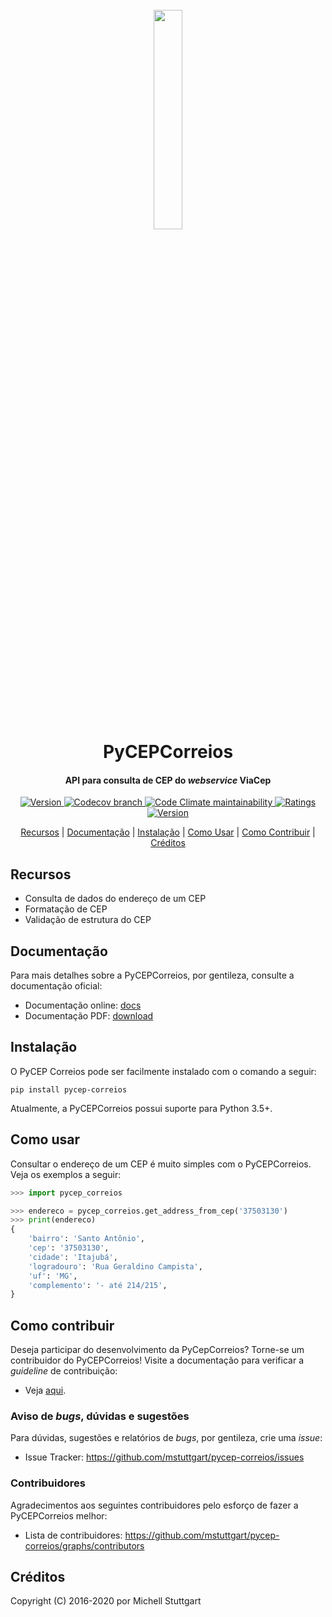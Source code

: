 
<h1 align="center">
  <br>
  <a href="https://pypi.org/project/pycep-correios/">
  <img src="https://raw.githubusercontent.com/mstuttgart/pycep-correios/develop/docs/_static/logo.jpg" width="30%"></a>
  <br>
  PyCEPCorreios
  <br>
</h1>

<h4 align="center">API para consulta de CEP do <i>webservice</i> ViaCep</h4>

<p align="center">
  <a href="https://travis-ci.org/mstuttgart/pycep-correios">
    <img src="https://img.shields.io/travis/mstuttgart/pycep-correios/develop.svg?style=flat-square" alt="Version">
  </a>
  <a href="https://codecov.io/gh/mstuttgart/pycep-correios?branch=develop">
    <img alt="Codecov branch" src="https://img.shields.io/codecov/c/github/mstuttgart/pycep-correios/develop?style=flat-square">
  </a>
  <a href="https://codeclimate.com/github/mstuttgart/pycep-correios">
      <img alt="Code Climate maintainability" src="https://img.shields.io/codeclimate/maintainability/mstuttgart/pycep-correios.svg?style=flat-square">
  </a>
  <a href="https://pypi.org/project/pycep-correios">
      <img src="https://img.shields.io/pypi/v/pycep-correios.svg?style=flat-square" alt="Ratings">
  </a>
  <a href="https://pypi.org/project/pycep-correios/">
      <img src="https://img.shields.io/pypi/pyversions/pycep-correios.svg?style=flat-square" alt="Version">
  </a>
</p>

<p align="center">
  <a href="#recursos">Recursos</a> |
  <a href="#documentação">Documentação</a> |
  <a href="#instalação">Instalação</a> |
  <a href="#como-usar">Como Usar</a> |
  <a href="#como-contribuir">Como Contribuir</a> |
  <a href="#créditos">Créditos</a>
</p>


## Recursos

-   Consulta de dados do endereço de um CEP
-   Formatação de CEP
-   Validação de estrutura do CEP

## Documentação

Para mais detalhes sobre a PyCEPCorreios, por gentileza, consulte a documentação oficial:

-   Documentação online: [docs](https://pycep-correios.readthedocs.io/pt/stable/)
-   Documentação PDF: [download](https://media.readthedocs.org/pdf/pycep-correios/stable/pycep-correios.pdf)

## Instalação

O PyCEP Correios pode ser facilmente instalado com o comando a seguir:

```shell
pip install pycep-correios
```

Atualmente, a PyCEPCorreios possui suporte para Python 3.5+.

## Como usar

Consultar o endereço de um CEP é muito simples com o PyCEPCorreios. Veja os exemplos a seguir:

```python
>>> import pycep_correios

>>> endereco = pycep_correios.get_address_from_cep('37503130')
>>> print(endereco)
{
    'bairro': 'Santo Antônio',
    'cep': '37503130',
    'cidade': 'Itajubá',
    'logradouro': 'Rua Geraldino Campista',
    'uf': 'MG',
    'complemento': '- até 214/215',
}
```

## Como contribuir

Deseja participar do desenvolvimento da PyCepCorreios? Torne-se um contribuidor do PyCEPCorreios! Visite a documentação para verificar a *guideline* de contribuição:

-   Veja [aqui](https://pycep-correios.readthedocs.io/pt/stable/contributing.html).

### Aviso de *bugs*, dúvidas e sugestões

Para dúvidas, sugestões e relatórios de *bugs*, por gentileza, crie uma *issue*:

-   Issue Tracker: <https://github.com/mstuttgart/pycep-correios/issues>

### Contribuidores

Agradecimentos aos seguintes contribuidores pelo esforço de fazer a PyCEPCorreios melhor:

-   Lista de contribuidores: <https://github.com/mstuttgart/pycep-correios/graphs/contributors>

## Créditos

Copyright (C) 2016-2020 por Michell Stuttgart

